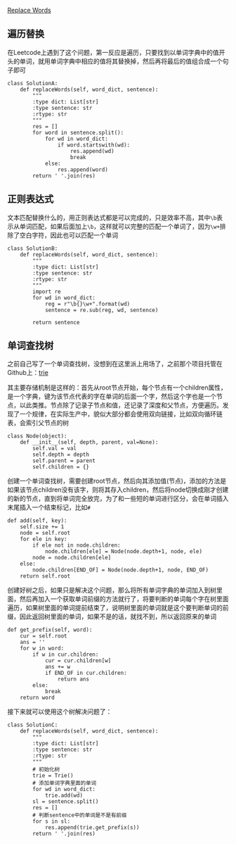 [Replace Words](https://leetcode.com/problems/replace-words/#/description)

遍历替换
---

在Leetcode上遇到了这个问题，第一反应是遍历，只要找到以单词字典中的值开头的单词，就用单词字典中相应的值将其替换掉，然后再将最后的值组合成一个句子即可

```
class SolutionA:
    def replaceWords(self, word_dict, sentence):
        """
        :type dict: List[str]
        :type sentence: str
        :rtype: str
        """
        res = []
        for word in sentence.split():
            for wd in word_dict:
                if word.startswith(wd):
                    res.append(wd)
                    break
            else:
                res.append(word)
        return ' '.join(res)
```

正则表达式
-----

文本匹配替换什么的，用正则表达式都是可以完成的，只是效率不高，其中`\b`表示从单词匹配，如果后面加上`\b`，这样就可以完整的匹配一个单词了，因为`\w+`排除了空白字符，因此也可以匹配一个单词

```
class SolutionB:
    def replaceWords(self, word_dict, sentence):
        """
        :type dict: List[str]
        :type sentence: str
        :rtype: str
        """
        import re
        for wd in word_dict:
            reg = r"\b{}\w+".format(wd)
            sentence = re.sub(reg, wd, sentence)

        return sentence
```

单词查找树
-----

之前自己写了一个单词查找树，没想到在这里派上用场了，之前那个项目托管在Github上：[trie](https://github.com/Microndgt/trie)

其主要存储机制是这样的：首先从root节点开始，每个节点有一个children属性，是一个字典，键为该节点代表的字在单词的后面一个字，然后这个字也是一个节点，以此类推。节点除了记录子节点和值，还记录了深度和父节点，方便遍历。发现了一个规律，在实际生产中，貌似大部分都会使用双向链接，比如双向循环链表，会索引父节点的树

```
class Node(object):
    def __init__(self, depth, parent, val=None):
        self.val = val
        self.depth = depth
        self.parent = parent
        self.children = {}
```

创建一个单词查找树，需要创建root节点，然后向其添加值(节点)，添加的方法是如果该节点children没有该字，则将其存入children，然后将node切换成刚才创建的新的节点，直到将单词完全放完，为了和一些短的单词进行区分，会在单词插入末尾插入一个结束标记，比如`#`

```
def add(self, key):
    self.size += 1
    node = self.root
    for ele in key:
        if ele not in node.children:
            node.children[ele] = Node(node.depth+1, node, ele)
        node = node.children[ele]
    else:
        node.children[END_OF] = Node(node.depth+1, node, END_OF)
    return self.root
```

创建好树之后，如果只是解决这个问题，那么将所有单词字典的单词加入到树里面，然后再加入一个获取单词前缀的方法就行了，将要判断的单词每个字在树里面遍历，如果树里面的单词提前结束了，说明树里面的单词就是这个要判断单词的前缀，因此返回树里面的单词，如果不是的话，就找不到，所以返回原来的单词

```
def get_prefix(self, word):
    cur = self.root
    ans = ''
    for w in word:
        if w in cur.children:
            cur = cur.children[w]
            ans += w
            if END_OF in cur.children:
                return ans
        else:
            break
    return word
```

接下来就可以使用这个树解决问题了：

```
class SolutionC:
    def replaceWords(self, word_dict, sentence):
        """
        :type dict: List[str]
        :type sentence: str
        :rtype: str
        """
        # 初始化树
        trie = Trie()
        # 添加单词字典里面的单词
        for wd in word_dict:
            trie.add(wd)
        sl = sentence.split()
        res = []
        # 判断sentence中的单词是不是有前缀
        for s in sl:
            res.append(trie.get_prefix(s))
        return ' '.join(res)
```